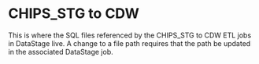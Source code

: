 # CHIPS_STG to CDW
This is where the SQL files referenced by the CHIPS_STG to CDW ETL jobs in DataStage live. A change to a file path requires that the path be updated in the associated DataStage job.